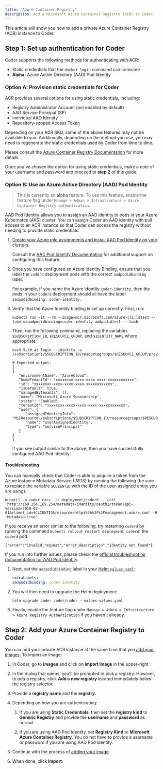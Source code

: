 ```yaml
---
title: "Azure Container Registry"
description: Add a Microsoft Azure Container Registry (ACR) to Coder.
---
```


This article will show you how to add a private Azure Container Registry (ACR)
instance to Coder.

## Step 1: Set up authentication for Coder

Coder supports the
[following methods](https://docs.microsoft.com/en-us/azure/container-registry/container-registry-authentication)
for authenticating with ACR:

- Static credentials that the `docker login` command can consume
- **Alpha:** Azure Active Directory (AAD) Pod Identity

### Option A: Provision static credentials for Coder

ACR provides several options for using static credentials, including:

- Registry Administrator Account (not enabled by default)
- AAD Service Principal (SP)
- Individual AAD Identity
- Repository-scoped Access Token

Depending on your ACR SKU, some of the above features may not be available to
you. Additionally, depending on the method you use, you may need to regenerate
the static credentials used by Coder from time to time.

Please consult the
[Azure Container Registry Documentation](https://docs.microsoft.com/en-us/azure/container-registry/container-registry-authentication)
for more details.

Once you've chosen the option for using static credentials, make a note of your
username and password and proceed to **step 2** of this guide.

### Option B: Use an Azure Active Directory (AAD) Pod Identity

> This is currently an **alpha** feature. To use this feature, enable the
> feature flag under
> `Manage > Admin > Infrastructure > Azure Container Registry authentication`.

AAD Pod Identity allows you to assign an AAD identity to pods in your Azure
Kubernetes (AKS) cluster. You can assign Coder an AAD identity with pull access
to an ACR instance so that Coder can access the registry without needing to
provide static credentials.

1. [Create your Azure role assignments and install AAD Pod Identity on your clusters.](https://azure.github.io/aad-pod-identity/docs/getting-started/)

   Consult the
   [AAD Pod Identity Documentation](https://azure.github.io/aad-pod-identity/docs/)
   for additional support on configuring this feature.

1. Once you have configured an Azure Identity Binding, ensure that you label the
   `coderd` deployment pods with the correct `aadpodidbinding` label.

   For example, if you name the Azure Identity `coder-identity`, then the pods
   in your `coderd` deployment should all have the label
   `aadpodidbinding: coder-identity`.

1. Verify that the Azure Identity binding is set up correctly. First, run:

   ```console
   kubectl run -it --rm --image=mcr.microsoft.com/azure-cli:latest --labels=aadpodidbinding=coder-identity aadpodidtest -- bash
   ```

   Then, run the following command, replacing the variables `$SUBSCRIPTION_ID`,
   `$RESOURCE_GROUP`, and `$IDENTITY_NAME` where appropriate:

   ```console
   bash-5.1# az login --identity -u /subscriptions/$SUBSCRIPTION_ID/resourcegroups/$RESOURCE_GROUP/providers/Microsoft.ManagedIdentity/userAssignedIdentities/$IDENTITY_NAME

   # Expected output:
   [
   {
      "environmentName": "AzureCloud",
      "homeTenantId": "xxxxxxxx-xxxx-xxxx-xxxx-xxxxxxxxxxxx",
      "id": "xxxxxxxx-xxxx-xxxx-xxxx-xxxxxxxxxxxx",
      "isDefault": true,
      "managedByTenants": [],
      "name": "Microsoft Azure Sponsorship",
      "state": "Enabled",
      "tenantId": "xxxxxxxx-xxxx-xxxx-xxxx-xxxxxxxxxxxx",
      "user": {
         "assignedIdentityInfo": "MSIResource-/subscriptions/$SUBSCRIPTION_ID/resourcegroups/$RESOURCE_GROUP/providers/Microsoft.ManagedIdentity/userAssignedIdentities/$IDENTITY_NAME",
         "name": "userAssignedIdentity",
         "type": "servicePrincipal"
      }
   }
   ]
   ```

   If you see output similar to the above, then you have successfully configured
   AAD Pod Identity!

#### Troubleshooting

You can manually check that Coder is able to acquire a token from the Azure
Instance Metadata Service (IMDS) by running the following (be sure to replace
the variable `$CLIENTID` with the ID of the user-assigned entity you are using):

```shell
kubectl -n coder exec -it deployment/coderd -- curl 'http://169.254.169.254/metadata/identity/oauth2/token?api-version=2018-02-01&client_id=$CLIENTID&resource=https%3A%2F%2Fmanagement.azure.com' -H 'Metadata:true'
```

If you receive an error similar to the following, try restarting `coderd` by
running the command `kubectl rollout restart deployment coderd`: the `coderd`
pod:

```shell
{"error":"invalid_request","error_description":"Identity not found"}
```

If you run into further issues, please check the
[official troubleshooting documentation for AAD Pod Identity](https://azure.github.io/aad-pod-identity/docs/troubleshooting/).

1. Next, set the `aadpodidbinding` label in your
   [Helm `values.yaml`](../../guides/admin/helm-charts.md):

   ```yaml
   extraLabels:
   aadpodidbinding: coder-identity
   ```

1. You will then need to upgrade the Helm deployment:

   ```shell
   helm upgrade coder coder/coder --values values.yaml
   ```

1. Finally, enable the feature flag under
   `Manage > Admin > Infrastructure > Azure Registry Authentication` if you
   haven't already.

## Step 2: Add your Azure Container Registry to Coder

You can add your private ACR instance at the same time that you
[add your images](../../images/index.md). To import an image:

1. In Coder, go to **Images** and click on **Import Image** in the upper-right.

1. In the dialog that opens, you'll be prompted to pick a registry. However, to
   _add_ a registry, click **Add a new registry** located immediately below the
   registry selector.

1. Provide a **registry name** and the **registry**.

1. Depending on how you are authenticating:

   1. If you are using **Static Credentials**, then set the **registry kind** to
      **Generic Registry** and provide the **username** and **password** as
      normal.

   1. If you are using AAD Pod Identity, set **Registry Kind** to **Microsoft
      Azure Container Registry**. You do not have to provide a username or
      password if you are using AAD Pod Identity.

1. Continue with the process of [adding your image](../../images/index.md).

1. When done, click **Import**.
